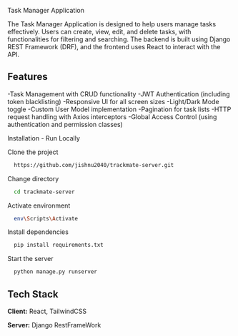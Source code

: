 
Task Manager Application

The Task Manager Application is designed to help users manage tasks effectively. Users can create, view, edit, and delete tasks, with functionalities for filtering and searching. The backend is built using Django REST Framework (DRF), and the frontend uses React to interact with the API.


## Features

-Task Management with CRUD functionality
-JWT Authentication (including token blacklisting)
-Responsive UI for all screen sizes
-Light/Dark Mode toggle
-Custom User Model implementation
-Pagination for task lists
-HTTP request handling with Axios interceptors
-Global Access Control (using authentication and permission classes)


Installation - Run Locally

Clone the project
```bash
  https://github.com/jishnu2040/trackmate-server.git
```
Change directory
```bash
  cd trackmate-server
```
Activate environment
```bash
  env\Scripts\Activate
```
Install dependencies
```bash
  pip install requirements.txt
```
Start the server
```bash
  python manage.py runserver
```

## Tech Stack

**Client:** React, TailwindCSS

**Server:** Django RestFrameWork

